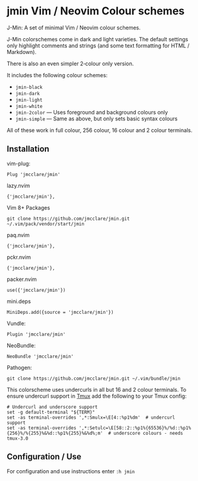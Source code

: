 # jmin Vim / Neovim Colour schemes #

J-Min: A set of minimal Vim / Neovim colour schemes.

J-Min colorschemes come in dark and light varieties. The default settings only
highlight comments and strings (and some text formatting for HTML / Markdown).

There is also an even simpler 2‐colour only version.

It includes the following colour schemes:

* `jmin-black`
* `jmin-dark`
* `jmin-light`
* `jmin-white`
* `jmin-2color` — Uses foreground and background colours only
* `jmin-simple` — Same as above, but only sets basic syntax colours

All of these work in full colour, 256 colour, 16 colour and 2 colour terminals.


## Installation ##

vim-plug:

    Plug 'jmcclare/jmin'

lazy.nvim

    {'jmcclare/jmin'},

Vim 8+ Packages

    git clone https://github.com/jmcclare/jmin.git ~/.vim/pack/vendor/start/jmin

paq.nvim

    {'jmcclare/jmin'},

pckr.nvim

    {'jmcclare/jmin'},

packer.nvim

    use({'jmcclare/jmin'})

mini.deps

    MiniDeps.add({source = 'jmcclare/jmin'})

Vundle:

    Plugin 'jmcclare/jmin'

NeoBundle:

    NeoBundle 'jmcclare/jmin'

Pathogen:

    git clone https://github.com/jmcclare/jmin.git ~/.vim/bundle/jmin

This colorscheme uses undercurls in all but 16 and 2 colour terminals. To
ensure undercurl support in [Tmux](https://github.com/tmux/tmux) add the
following to your Tmux config:

    # Undercurl and underscore support
    set -g default-terminal "${TERM}"
    set -as terminal-overrides ',*:Smulx=\E[4::%p1%dm'  # undercurl support
    set -as terminal-overrides ',*:Setulc=\E[58::2::%p1%{65536}%/%d::%p1%{256}%/%{255}%&%d::%p1%{255}%&%d%;m'  # underscore colours - needs tmux-3.0


## Configuration / Use ##

For configuration and use instructions enter `:h jmin`
